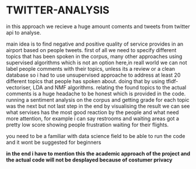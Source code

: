 # TWITTER-ANALYSIS
in this approach we recieve a huge amount coments and tweets from twitter api to analyse.

main idea is to find negative and positive quality of service provides in an airport based on people tweets.
first of all we need to specify different topics that has been spoken in the corpus, many other approaches using supervised algorithms which is not an option here,in reall world we can not label people comments with their topics, unless its a review or a clean database
so i had to use unsupervised approache to address at least 20 different topics that people has spoken about. doing that by using tfidf-vectoriser, LDA and NMF algorithms.
relating the found topics to the actual comments is a huge headache to be honest which is provided in the code.
running a sentiment analysis on the corpus and getting grade for each topic was the next but not last step
in the end by visualising the result we can see what servises has the most good reaction by the people and what need more attention, for example i can say restrooms and waiting areas got a pretty low score showing people frustration waiting for their flights.

you need to be a familiar with data science field to be able to run the code and it wont be suggested for beginners

****in the end i have to mention this the academic approach of the project and the actual code will not be desplayed because of costumer privacy****
